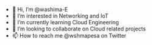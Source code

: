 - 👋 Hi, I’m @washima-E
- 👀 I’m interested in Networking and IoT
- 🌱 I’m currently learning Cloud Engineering
- 💞️ I’m looking to collaborate on Cloud related projects
- 📫 How to reach me @wshmapesa on Twitter

<!---
washima-E/washima-E is a ✨ special ✨ repository because its `README.md` (this file) appears on your GitHub profile.
You can click the Preview link to take a look at your changes.
--->
